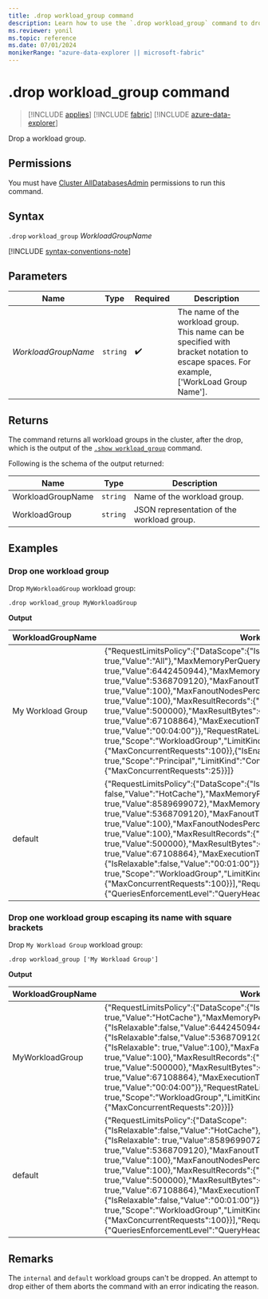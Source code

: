 ```yaml
---
title: .drop workload_group command
description: Learn how to use the `.drop workload_group` command to drop a workload group.
ms.reviewer: yonil
ms.topic: reference
ms.date: 07/01/2024
monikerRange: "azure-data-explorer || microsoft-fabric"
---
```

# .drop workload_group command

> [!INCLUDE [applies](../includes/applies-to-version/applies.md)] [!INCLUDE [fabric](../includes/applies-to-version/fabric.md)] [!INCLUDE [azure-data-explorer](../includes/applies-to-version/azure-data-explorer.md)]

Drop a workload group.

## Permissions

You must have [Cluster AllDatabasesAdmin](../access-control/role-based-access-control.md) permissions to run this command.

## Syntax

`.drop` `workload_group` *WorkloadGroupName*

[!INCLUDE [syntax-conventions-note](../includes/syntax-conventions-note.md)]

## Parameters

| Name | Type | Required | Description |
|--|--|--|--|
| *WorkloadGroupName* | `string` |  :heavy_check_mark: | The name of the workload group. This name can be specified with bracket notation to escape spaces. For example, ['WorkLoad Group Name']. |

## Returns

The command returns all workload groups in the cluster, after the drop, which is the output of the [`.show workload_group`](show-workload-group-command.md#show-workload_group-command) command.

Following is the schema of the output returned:

| Name              | Type   | Description                                |
|-------------------|--------|--------------------------------------------|
| WorkloadGroupName | `string` | Name of the workload group.                |
| WorkloadGroup     | `string` | JSON representation of the workload group. |

## Examples

### Drop one workload group

Drop `MyWorkloadGroup` workload group:

```kusto
.drop workload_group MyWorkloadGroup
```

**Output**

| WorkloadGroupName | WorkloadGroup |
|--|--|
| My Workload Group | {"RequestLimitsPolicy":{"DataScope":{"IsRelaxable": true,"Value":"All"},"MaxMemoryPerQueryPerNode":{"IsRelaxable": true,"Value":6442450944},"MaxMemoryPerIterator":{"IsRelaxable": true,"Value":5368709120},"MaxFanoutThreadsPercentage":{"IsRelaxable": true,"Value":100},"MaxFanoutNodesPercentage":{"IsRelaxable": true,"Value":100},"MaxResultRecords":{"IsRelaxable": true,"Value":500000},"MaxResultBytes":{"IsRelaxable": true,"Value":67108864},"MaxExecutionTime":{"IsRelaxable": true,"Value":"00:04:00"}},"RequestRateLimitPolicies":[{"IsEnabled": true,"Scope":"WorkloadGroup","LimitKind":"ConcurrentRequests","Properties":{"MaxConcurrentRequests":100}},{"IsEnabled": true,"Scope":"Principal","LimitKind":"ConcurrentRequests","Properties":{"MaxConcurrentRequests":25}}]} |
| default | {"RequestLimitsPolicy":{"DataScope":{"IsRelaxable": false,"Value":"HotCache"},"MaxMemoryPerQueryPerNode":{"IsRelaxable": true,"Value":8589699072},"MaxMemoryPerIterator":{"IsRelaxable": true,"Value":5368709120},"MaxFanoutThreadsPercentage":{"IsRelaxable": true,"Value":100},"MaxFanoutNodesPercentage":{"IsRelaxable": true,"Value":100},"MaxResultRecords":{"IsRelaxable": true,"Value":500000},"MaxResultBytes":{"IsRelaxable": true,"Value":67108864},"MaxExecutionTime":{"IsRelaxable":false,"Value":"00:01:00"}},"RequestRateLimitPolicies":[{"IsEnabled": true,"Scope":"WorkloadGroup","LimitKind":"ConcurrentRequests","Properties":{"MaxConcurrentRequests":100}}],"RequestRateLimitsEnforcementPolicy":{"QueriesEnforcementLevel":"QueryHead","CommandsEnforcementLevel":"Database"}} |

### Drop one workload group escaping its name with square brackets

Drop `My Workload Group` workload group:

```kusto
.drop workload_group ['My Workload Group']
```

**Output**

| WorkloadGroupName | WorkloadGroup |
|--|--|
| MyWorkloadGroup | {"RequestLimitsPolicy":{"DataScope":{"IsRelaxable": true,"Value":"HotCache"},"MaxMemoryPerQueryPerNode":{"IsRelaxable":false,"Value":6442450944},"MaxMemoryPerIterator":{"IsRelaxable":false,"Value":5368709120},"MaxFanoutThreadsPercentage":{"IsRelaxable": true,"Value":100},"MaxFanoutNodesPercentage":{"IsRelaxable": true,"Value":100},"MaxResultRecords":{"IsRelaxable": true,"Value":500000},"MaxResultBytes":{"IsRelaxable": true,"Value":67108864},"MaxExecutionTime":{"IsRelaxable": true,"Value":"00:04:00"}},"RequestRateLimitPolicies":[{"IsEnabled": true,"Scope":"WorkloadGroup","LimitKind":"ConcurrentRequests","Properties":{"MaxConcurrentRequests":20}}]} |
| default | {"RequestLimitsPolicy":{"DataScope":{"IsRelaxable":false,"Value":"HotCache"},"MaxMemoryPerQueryPerNode":{"IsRelaxable": true,"Value":8589699072},"MaxMemoryPerIterator":{"IsRelaxable": true,"Value":5368709120},"MaxFanoutThreadsPercentage":{"IsRelaxable": true,"Value":100},"MaxFanoutNodesPercentage":{"IsRelaxable": true,"Value":100},"MaxResultRecords":{"IsRelaxable": true,"Value":500000},"MaxResultBytes":{"IsRelaxable": true,"Value":67108864},"MaxExecutionTime":{"IsRelaxable":false,"Value":"00:01:00"}},"RequestRateLimitPolicies":[{"IsEnabled": true,"Scope":"WorkloadGroup","LimitKind":"ConcurrentRequests","Properties":{"MaxConcurrentRequests":100}}],"RequestRateLimitsEnforcementPolicy":{"QueriesEnforcementLevel":"QueryHead","CommandsEnforcementLevel":"Database"}} |

## Remarks

The `internal` and `default` workload groups can't be dropped. An attempt to drop either of them aborts the command with an error indicating the reason.
